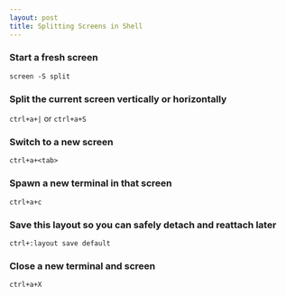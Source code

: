 ```yaml
---
layout: post
title: Splitting Screens in Shell
---
```


### Start a fresh screen
`screen -S split`

### Split the current screen vertically or horizontally
`ctrl+a+|` or `ctrl+a+S`

### Switch to a new screen
`ctrl+a+<tab>`

### Spawn a new terminal in that screen
`ctrl+a+c`

### Save this layout so you can safely detach and reattach later
`ctrl+:layout save default`

### Close a new terminal and screen
`ctrl+a+X`
